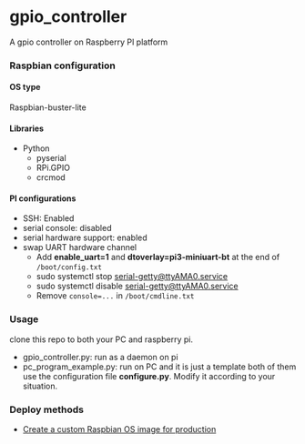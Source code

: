 # gpio_controller
A gpio controller on Raspberry PI platform

### Raspbian configuration

#### OS type

Raspbian-buster-lite

#### Libraries

* Python
  * pyserial
  * RPi.GPIO
  * crcmod

#### PI configurations

* SSH: Enabled
* serial console: disabled
* serial hardware support: enabled
* swap UART hardware channel
  * Add **enable_uart=1** and **dtoverlay=pi3-miniuart-bt** at the end of `/boot/config.txt`
  * sudo systemctl stop serial-getty@ttyAMA0.service
  * sudo systemctl disable serial-getty@ttyAMA0.service
  * Remove `console=...` in `/boot/cmdline.txt`


### Usage
clone this repo to both your PC and raspberry pi.
* gpio_controller.py: run as a daemon on pi
* pc_program_example.py: run on PC and it is just a template
both of them use the configuration file **configure.py**. Modify it according to your situation.

### Deploy methods

* [Create a custom Raspbian OS image for production](https://medium.com/platformer-blog/creating-a-custom-raspbian-os-image-for-production-3fcb43ff3630)
